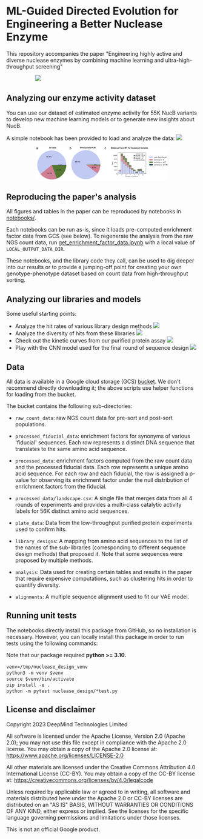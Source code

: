 
# ML-Guided Directed Evolution for Engineering a Better Nuclease Enzyme

This repository accompanies the paper "Engineering highly active and diverse nuclease enzymes by combining machine learning and ultra-high-throughput screening"

<!-- (TODO: bioarxiv link) -->

<div style="width:70%; margin: auto;">
<img src="images/overview_wide.png">
</div>

## Analyzing our enzyme activity dataset
You can use our dataset of estimated enzyme activity for 55K NucB variants to develop new machine learning models or to generate new insights about NucB. 

A simple notebook has been provided to load and analyze the data: [<img src="https://colab.research.google.com/assets/colab-badge.svg">](https://colab.research.google.com/github/google-deepmind/nuclease_design/blob/main/notebooks/plot_landscape_analysis.ipynb
)


<div style="width:70%; margin: auto;">
<img src="images/landscape.png" width="900">
</div>

## Reproducing the paper's analysis

All figures and tables in the paper can be reproduced by notebooks in [notebooks/](https://github.com/google-deepmind/nuclease_design/tree/main/notebooks). 

Each notebooks can be run as-is, since it loads pre-computed enrichment factor data from GCS (see below). To regenerate the analysis from the raw NGS count data, run
[get_enrichment_factor_data.ipynb](https://github.com/google-deepmind/nuclease_design/tree/main/notebooks/get_enrichment_factor_data.ipynb)
with a local value of `LOCAL_OUTPUT_DATA_DIR`.

These notebooks, and the library code they call, can be used to dig deeper into our results or to provide a jumping-off point for creating your own genotype-phenotype dataset based on count data from high-throughput sorting.

## Analyzing our libraries and models
Some useful starting points:

* Analyze the hit rates of various library design methods [<img src="https://colab.research.google.com/assets/colab-badge.svg">](https://colab.research.google.com/github/google-deepmind/nuclease_design/blob/main/notebooks/plot_hit_rates.ipynb
)
* Analyze the diversity of hits from these libraries [<img src="https://colab.research.google.com/assets/colab-badge.svg">](https://colab.research.google.com/github/google-deepmind/nuclease_design/blob/main/notebooks/plot_diversity.ipynb
)
* Check out the kinetic curves from our purified protein assay [<img src="https://colab.research.google.com/assets/colab-badge.svg">](https://colab.research.google.com/github/google-deepmind/nuclease_design/blob/main/notebooks/plot_purified_protein_results.ipynb
)
* Play with the CNN model used for the final round of sequence design [<img src="https://colab.research.google.com/assets/colab-badge.svg">](https://colab.research.google.com/github/google-deepmind/nuclease_design/blob/main/notebooks/analyze_cnn.ipynb
)

## Data
All data is available in a Google cloud storage (GCS) [bucket](https://storage.googleapis.com/nuclease-design-data). We don't recommend directly downloading it; the above scripts use helper functions for loading from the bucket.

The bucket contains the following sub-directories:

*   `raw_count_data`: raw NGS count data for pre-sort and post-sort populations.

*   `processed_fiducial_data`: enrichment factors for synonyms of various
    'fiducial' sequences. Each row represents a distinct DNA sequence that
    translates to the same amino acid sequence.

*   `processed_data`: enrichment factors computed from the raw count data and
    the processed fiducial data. Each row represents a unique amino acid
    sequence. For each row and each fiducial, the row is assigned a p-value for
    observing its enrichment factor under the null distribution of enrichment
    factors from the fiducial.

*   `processed_data/landscape.csv`: A single file that merges data from all 4
    rounds of experiments and provides a multi-class catalytic activity
    labels for 56K distinct amino acid sequences.

*   `plate_data`: Data from the low-throughput purified protein experiments used
    to confirm hits.

*   `library_designs`: A mapping from amino acid sequences to the list of the
    names of the sub-libraries (corresponding to different sequence design
    methods) that proposed it. Note that some sequences were proposed by
    multiple methods.

*   `analysis`: Data used for creating certain tables and results in the paper
    that require expensive computations, such as clustering hits in order to
    quantify diversity.

*   `alignments`: A multiple sequence alignment used to fit our VAE model.

## Running unit tests

The notebooks directly install this package from GitHub, so no installation is
necessary. However, you can locally install this package in order to run tests using the following commands:

Note that our package required **python >= 3.10.**

```
venv=/tmp/nuclease_design_venv
python3 -m venv $venv
source $venv/bin/activate
pip install -e .
python -m pytest nuclease_design/*test.py
```


<!-- ## Citing this work

TODO: update this when a bioarxiv link is available. -->


## License and disclaimer

Copyright 2023 DeepMind Technologies Limited

All software is licensed under the Apache License, Version 2.0 (Apache 2.0);
you may not use this file except in compliance with the Apache 2.0 license.
You may obtain a copy of the Apache 2.0 license at:
https://www.apache.org/licenses/LICENSE-2.0

All other materials are licensed under the Creative Commons Attribution 4.0
International License (CC-BY). You may obtain a copy of the CC-BY license at:
https://creativecommons.org/licenses/by/4.0/legalcode

Unless required by applicable law or agreed to in writing, all software and
materials distributed here under the Apache 2.0 or CC-BY licenses are
distributed on an "AS IS" BASIS, WITHOUT WARRANTIES OR CONDITIONS OF ANY KIND,
either express or implied. See the licenses for the specific language governing
permissions and limitations under those licenses.

This is not an official Google product.



